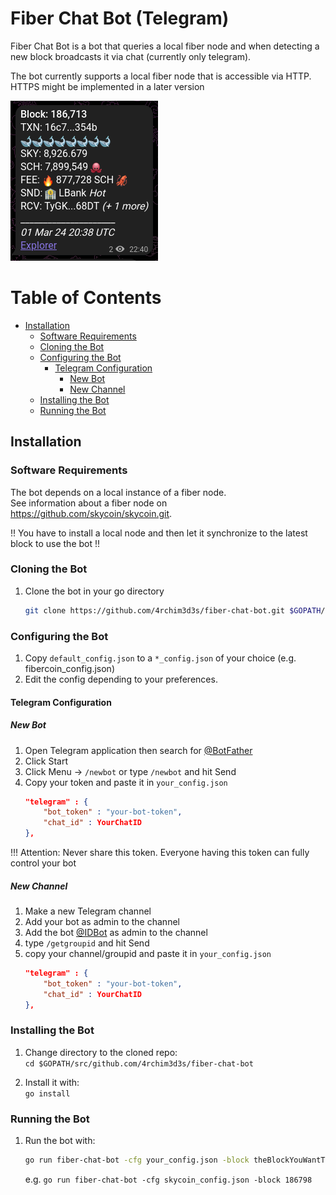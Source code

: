 # Fiber Chat Bot (Telegram)

Fiber Chat Bot is a bot that queries a local fiber node and when detecting a new block broadcasts it via chat (currently only telegram).

The bot currently supports a local fiber node that is accessible via HTTP. \
HTTPS might be implemented in a later version

![image](/images/message_example1.png "Skycoin Blockhain Bot Message")


# Table of Contents

<!-- MarkdownTOC levels="1,2,3,4,5" autolink="true" bracket="round" -->

- [Installation](#installation)
    - [Software Requirements](#software-requirements)
    - [Cloning the Bot](#cloning-the-bot)
    - [Configuring the Bot](#configuring-the-bot)
        - [Telegram Configuration](#telegram-configuration)
            - [New Bot](#new-bot)
            - [New Channel](#new-channel)
    - [Installing the Bot](#installing-the-bot)
    - [Running the Bot](#running-the-bot)


## Installation

### Software Requirements

The bot depends on a local instance of a fiber node.\
See information about a fiber node on https://github.com/skycoin/skycoin.git.

!! You have to install a local node and then let it synchronize to the latest block to use the bot !!

### Cloning the Bot

1. Clone the bot in your go directory

    ```sh
    git clone https://github.com/4rchim3d3s/fiber-chat-bot.git $GOPATH/src/github.com/4rchim3d3s/fiber-chat-bot
    ```

### Configuring the Bot

1. Copy `default_config.json` to a `*_config.json` of your choice (e.g. fibercoin_config.json)
2. Edit the config depending to your preferences.


#### Telegram Configuration

##### New Bot

1. Open Telegram application then search for [@BotFather](https://t.me/BotFather)
2. Click Start
3. Click Menu -> `/newbot` or type `/newbot` and hit Send
4. Copy your token and paste it in `your_config.json`
    ```json
    "telegram" : {
        "bot_token" : "your-bot-token",
        "chat_id" : YourChatID
    },
    ```
!!! Attention: Never share this token. Everyone having this token can fully control your bot

##### New Channel

1. Make a new Telegram channel
2. Add your bot as admin to the channel
3. Add the bot [@IDBot](https://t.me/myidbot) as admin to the channel
4. type `/getgroupid` and hit Send
5. copy your channel/groupid and paste it in `your_config.json`
    ```json
    "telegram" : {
        "bot_token" : "your-bot-token",
        "chat_id" : YourChatID
    },
    ```

### Installing the Bot

1. Change directory to the cloned repo:\
    `cd $GOPATH/src/github.com/4rchim3d3s/fiber-chat-bot`

2. Install it with:\
    `go install`

### Running the Bot

1. Run the bot with:
    ```sh
    go run fiber-chat-bot -cfg your_config.json -block theBlockYouWantToStartToQueryAndSendFirst
    ```

    e.g. `go run fiber-chat-bot -cfg skycoin_config.json -block 186798`